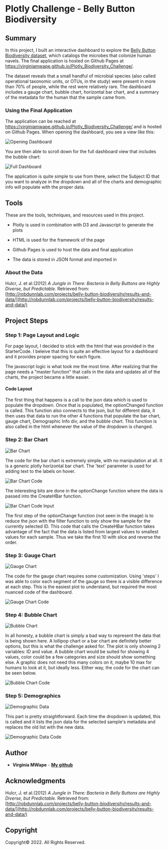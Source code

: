 # Plotly Challenge - Belly Button Biodiversity

## Summary

In this project, I built an interactive dashboard to explore the [Belly Button Biodiversity dataset](http://robdunnlab.com/projects/belly-button-biodiversity/), which catalogs the microbes that colonize human navels. The final application is hosted on Github Pages at <https://virginiamwape.github.io/Plotly_Biodiversity_Challenge/>.

The dataset reveals that a small handful of microbial species (also called operational taxonomic units, or OTUs, in the study) were present in more than 70% of people, while the rest were relatively rare. The dashboard includes a gauge chart, bubble chart, horizontal bar chart, and a summary of the metadata for the human that the sample came from.

### Using the Final Application
The application can be reached at <https://virginiamwape.github.io/Plotly_Biodiversity_Challenge/> and is hosted on Github Pages. When opening the dashboard, you see a view like this:

  ![Opening Dashboard](FinalImages/DashboardTopView.PNG)

You are then able to scroll down for the full dashboard view that includes the bubble chart:

  ![Full Dashboard](FinalImages/DashboardScrolledView.PNG)

The application is quite simple to use from there, select the Subject ID that you want to analyze in the dropdown and all of the charts and demographic info will populate with the proper data.

## Tools
These are the tools, techniques, and resources used in this project.

* Plotly is used in combination with D3 and Javascript to generate the plots

* HTML is used for the framework of the page

* Github Pages is used to host the data and final application

* The data is stored in JSON format and imported in

### About the Data

Hulcr, J. et al.(2012) _A Jungle in There: Bacteria in Belly Buttons are Highly Diverse, but Predictable_. Retrieved from: [http://robdunnlab.com/projects/belly-button-biodiversity/results-and-data/](http://robdunnlab.com/projects/belly-button-biodiversity/results-and-data/)


## Project Steps

### Step 1: Page Layout and Logic
For page layout, I decided to stick with the html that was provided in the StarterCode. I beleive that this is quite an effective layout for a dashboard and it provides proper spacing for each figure.

The javascript logic is what took me the most time. After realizing that the page needs a "master function" that calls in the data and updates all of the charts, the project became a little easier.

#### Code Layout
The first thing that happens is a call to the json data which is used to populate the dropdown. Once that is populated, the optionChanged function is called. This function also connects to the json, but for different data, it then uses that data to run the other 4 functions that populate the bar chart, gauge chart, Demographic Info div, and the bubble chart. This function is also called in the html whenever the value of the dropdown is changed.

### Step 2: Bar Chart

  ![Bar Chart](FinalImages/Bar.PNG)

The code for the bar chart is extremely simple, with no manipulation at all. It is a generic plotly horizontal bar chart. The 'text' parameter is used for adding text to the labels on hover.

  ![Bar Chart Code](FinalImages/BarCode.PNG)

The interesting bits are done in the optionChange function where the data is passed into the CreateHBar function.

  ![Bar Chart Code Input](FinalImages/BarInput.PNG)

The first step of the optionChange function (not seen in the image) is to reduce the json with the filter function to only show the sample for the currently selected ID. This code that calls the CreateHBar function takes advantage of the fact that the data is listed from largest values to smallest values for each sample. Thus we take the first 10 with slice and reverse the order.

### Step 3: Gauge Chart

  ![Gauge Chart](FinalImages/Gauge.PNG)

The code for the gauge chart requires some customization. Using 'steps' I was able to color each segment of the gauge so there is a visible difference at each step. This is the easiest plot to understand, but required the most nuanced code of the dashboard. 

  ![Gauge Chart Code](FinalImages/GaugeCode.PNG)

### Step 4: Bubble Chart

  ![Bubble Chart](FinalImages/Bubble.PNG)

In all honesty, a bubble chart is simply a bad way to represent the data that is being shown here. A lollipop chart or a bar chart are definitely better options, but this is what the challenge asked for. The plot is only showing 2 variables: ID and value. A bubble chart would be suited for showing 4 values, color could be a few categories and size should show something else. A graphic does not need this many colors on it, maybe 10 max for humans to look at it, but ideally less. Either way, the code for the chart can be seen below.

  ![Bubble Chart Code](FinalImages/BubbleCode.PNG)


### Step 5: Demographics

  ![Demographic Data](FinalImages/Demographic.PNG)

This part is pretty straightforward. Each time the dropdown is updated, this is called and it lists the json data for the selected sample's metadata and replaces the old list with the new data.

  ![Demographic Data Code](FinalImages/DemographicCode.PNG)


## Author

* **Virginia MWape** - **[My github](https://github.com/VirginiaMwape/ "GitHub for Virginia MWape")**

## Acknowledgments

Hulcr, J. et al.(2012) _A Jungle in There: Bacteria in Belly Buttons are Highly Diverse, but Predictable_. Retrieved from: [http://robdunnlab.com/projects/belly-button-biodiversity/results-and-data/](http://robdunnlab.com/projects/belly-button-biodiversity/results-and-data/)


## Copyright

Copyright:copyright: 2022. All Rights Reserved.
